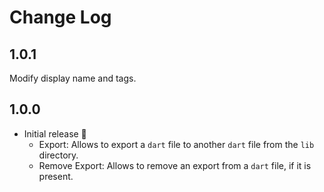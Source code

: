 # Change Log

## 1.0.1

Modify display name and tags.

## 1.0.0

- Initial release 🎉
  - Export: Allows to export a `dart` file to another `dart` file from the `lib` directory.
  - Remove Export: Allows to remove an export from a `dart` file, if it is present.
